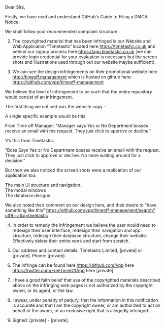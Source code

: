 Dear Sirs,

Firstly, we have read and understand GitHub's Guide to Filing a DMCA Notice.

We shall follow your recommended complaint structure:

2. The copyrighted material that has been infringed is our Website and Web Application “Timetastic” located here https://timetastic.co.uk and behind our signup process here https://app.timetastic.co.uk (we can provide login credential for your evaluation is necessary but the screen shots and illustrations used through out our website maybe sufficient).

3. We can see the design infringements on their promotional website here http://timeoff.management which is hosted on github here: https://github.com/vpp/timeoff-management 

  We believe the level of infringement to be such that the entire repository would consist of an infringement.

  The first thing we noticed was the website copy -

  A single specific example would be this:

  From Time off Manager:
  "Manager says Yes or No
  Department bosses receive an email with the request. They just click to approve or decline."

  V’s this from Timetastic:

  "Boss Says Yes or No
  Department bosses receive an email with the request. They just click to approve or decline. No more waiting around for a decision."

  But then we also noticed the screen shots were a replication of our application too:

  The main UI structure and navigation.  
  The modal windows  
  The database designs  

  We also noted their comment on our design here, and their desire to "have something like this" https://github.com/vpp/timeoff-management/search?utf8=✓&q=timetastic 

4. In order to remedy the infringement we believe the user would need to redesign their user interface, redesign their navigation and app structure, redesign their database structure, change their website. Effectively delete their entire work and start from scratch.

5. Our address and contact details: Timetastic Limited, [private] or [private]. Phone: [private].

6. The infringe can be found here https://github.com/vpp here https://twitter.com/FreeTimeOffApp here [private]

7. I have a good faith belief that use of the copyrighted materials described above on the infringing web pages is not authorized by the copyright owner, or its agent, or the law.

8. I swear, under penalty of perjury, that the information in this notification is accurate and that I am the copyright owner, or am authorized to act on behalf of the owner, of an exclusive right that is allegedly infringed.

9. Signed: [private] - [private].
